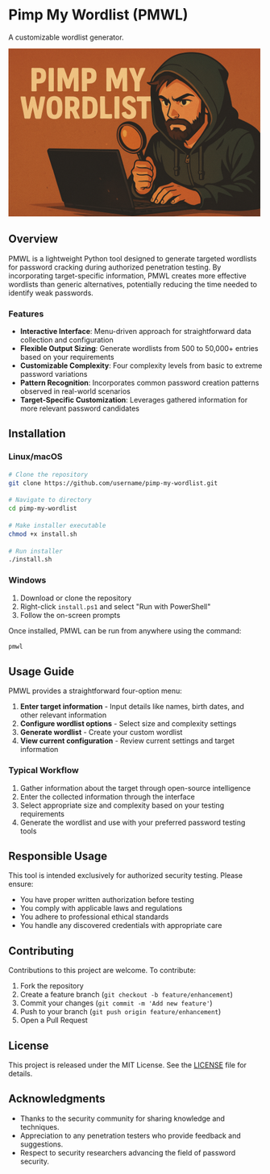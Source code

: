 # Pimp My Wordlist (PMWL)

A customizable wordlist generator.

<img src="./Banner.png" alt="Banner" width="500">

## Overview

PMWL is a lightweight Python tool designed to generate targeted wordlists for password cracking during authorized penetration testing. By incorporating target-specific information, PMWL creates more effective wordlists than generic alternatives, potentially reducing the time needed to identify weak passwords.

### Features

- **Interactive Interface**: Menu-driven approach for straightforward data collection and configuration
- **Flexible Output Sizing**: Generate wordlists from 500 to 50,000+ entries based on your requirements
- **Customizable Complexity**: Four complexity levels from basic to extreme password variations
- **Pattern Recognition**: Incorporates common password creation patterns observed in real-world scenarios
- **Target-Specific Customization**: Leverages gathered information for more relevant password candidates

## Installation

### Linux/macOS

```bash
# Clone the repository
git clone https://github.com/username/pimp-my-wordlist.git

# Navigate to directory
cd pimp-my-wordlist

# Make installer executable
chmod +x install.sh

# Run installer
./install.sh
```

### Windows

1. Download or clone the repository
2. Right-click `install.ps1` and select "Run with PowerShell"
3. Follow the on-screen prompts

Once installed, PMWL can be run from anywhere using the command:

```bash
pmwl
```

## Usage Guide

PMWL provides a straightforward four-option menu:

1. **Enter target information** - Input details like names, birth dates, and other relevant information
2. **Configure wordlist options** - Select size and complexity settings
3. **Generate wordlist** - Create your custom wordlist
4. **View current configuration** - Review current settings and target information

### Typical Workflow

1. Gather information about the target through open-source intelligence
2. Enter the collected information through the interface
3. Select appropriate size and complexity based on your testing requirements
4. Generate the wordlist and use with your preferred password testing tools

## Responsible Usage

This tool is intended exclusively for authorized security testing. Please ensure:

- You have proper written authorization before testing
- You comply with applicable laws and regulations
- You adhere to professional ethical standards
- You handle any discovered credentials with appropriate care

## Contributing

Contributions to this project are welcome. To contribute:

1. Fork the repository
2. Create a feature branch (`git checkout -b feature/enhancement`)
3. Commit your changes (`git commit -m 'Add new feature'`)
4. Push to your branch (`git push origin feature/enhancement`)
5. Open a Pull Request

## License

This project is released under the MIT License. See the [LICENSE](LICENSE) file for details.

## Acknowledgments

- Thanks to the security community for sharing knowledge and techniques.
- Appreciation to any penetration testers who provide feedback and suggestions.
- Respect to security researchers advancing the field of password security.

